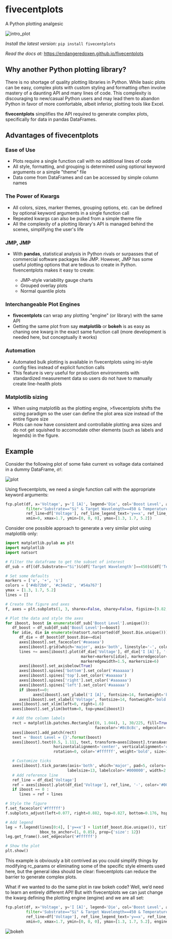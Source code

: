 # fivecentplots

A Python plotting analgesic

![intro_plot](https://endangeredoxen.github.io/fivecentplots/0.5.0/_images/index.png)

*Install the latest version:*
`pip install fivecentplots`

*Read the docs at:*
https://endangeredoxen.github.io/fivecentplots

## Why another Python plotting library?
There is no shortage of quality plotting libraries in Python. While basic plots can be easy, complex plots with custom styling and formatting often involve mastery of a daunting API and many lines of code. This complexity is discouraging to new/casual Python users and may lead them to abandon Python in favor of more comfortable, albeit inferior, plotting tools like Excel.

**fivecentplots** simplifies the API required to generate complex plots, specifically for data in pandas DataFrames.

## Advantages of fivecentplots
### Ease of Use

* Plots require a single function call with no additional lines of code
* All style, formatting, and grouping is determined using optional keyword arguments or a simple "theme" file
* Data come from DataFrames and can be accessed by simple column names

### The Power of Kwargs

* All colors, sizes, marker themes, grouping options, etc. can be defined by optional keyword arguments in a single function call
* Repeated kwargs can also be pulled from a simple theme file
* All the complexity of a plotting library's API is managed behind the scenes, simplifying the user's life

### JMP, JMP

* With **pandas**, statistical analysis in Python rivals or surpasses that of commercial software packages like JMP. However, JMP has some useful plotting options that are tedious to create in Python. fivencentplots makes it easy to create:

    * JMP-style variability gauge charts
    * Grouped overlay plots
    * Normal quantile plots

### Interchangeable Plot Engines

* **fivecentplots** can wrap any plotting "engine" (or library) with the same API
* Getting the same plot from say **matplotlib** or **bokeh** is as easy as chaning one kwarg in the exact same function call (more development is needed here, but conceptually it works)

### Automation

* Automated bulk plotting is available in fivecentplots using ini-style config files instead of explicit function calls
* This feature is very useful for production environments with standardized measurement data so users do not have to manually create line-health plots

### Matplotlib sizing

* When using matplotlib as the plotting engine, >fivecentplots shifts the sizing paradigm so the user can define the plot area size instead of the entire figure size
* Plots can now have consistent and controllable plotting area sizes and do not get squished to accomodate other elements (such as labels and legends) in the figure.

## Example

Consider the following plot of some fake current vs voltage data contained in a dummy DataFrame, ``df``:

![plot](https://endangeredoxen.github.io/fivecentplots/0.5.0/_images/syntax.png)

Using fivecentplots, we need a single function call with the appropriate keyword arguments:

```python
fcp.plot(df, x='Voltage', y='I [A]', legend='Die', col='Boost Level', ax_size=[225, 225], share_y=False,
         filter='Substrate=="Si" & Target Wavelength==450 & Temperature [C]==25',
         ref_line=df['Voltage'], ref_line_legend_text='y==x', ref_line_style='--',
         xmin=0, xmax=1.7, ymin=[0, 0, 0], ymax=[1.3, 1.7, 5.2])
```

Consider one possible approach to generate a very similar plot using matplotlib only:

```python
import matplotlib.pylab as plt
import matplotlib
import natsort

# Filter the dataframe to get the subset of interest
df_sub = df[(df.Substrate=="Si")&(df['Target Wavelength']==450)&(df['Temperature [C]']==25)]

# Set some defaults
markers = ['o', '+', 's']
colors = ['#4b72b0', '#c34e52', '#54a767']
ymax = [1.3, 1.7, 5.2]
lines = []

# Create the figure and axes
f, axes = plt.subplots(1, 3, sharex=False, sharey=False, figsize=[9.82, 3.46])

# Plot the data and style the axes
for iboost, boost in enumerate(df_sub['Boost Level'].unique()):
   df_boost = df_sub[df_sub['Boost Level']==boost]
   for idie, die in enumerate(natsort.natsorted(df_boost.Die.unique())):
      df_die = df_boost[df_boost.Die==die]
      axes[iboost].set_facecolor('#eaeaea')
      axes[iboost].grid(which='major', axis='both', linestyle='-', color='#ffffff', linewidth=1.3)
      lines += axes[iboost].plot(df_die['Voltage'], df_die['I [A]'], '-', color=colors[idie],
                                 marker=markers[idie], markeredgecolor=colors[idie], markerfacecolor='none',
                                 markeredgewidth=1.5, markersize=6)
      axes[iboost].set_axisbelow(True)
      axes[iboost].spines['bottom'].set_color('#aaaaaa')
      axes[iboost].spines['top'].set_color('#aaaaaa')
      axes[iboost].spines['right'].set_color('#aaaaaa')
      axes[iboost].spines['left'].set_color('#aaaaaa')
      if iboost==0:
            axes[iboost].set_ylabel('I [A]', fontsize=14, fontweight='bold', fontstyle='italic')
      axes[iboost].set_xlabel('Voltage', fontsize=14, fontweight='bold', fontstyle='italic')
   axes[iboost].set_xlim(left=0, right=1.6)
   axes[iboost].set_ylim(bottom=0, top=ymax[iboost])

   # Add the column labels
   rect = matplotlib.patches.Rectangle((0, 1.044), 1, 30/225, fill=True, transform=axes[iboost].transAxes,
                                       facecolor='#8c8c8c', edgecolor='#8c8c8c', clip_on=False)
   axes[iboost].add_patch(rect)
   text = 'Boost Level = {}'.format(boost)
   axes[iboost].text(0.5, 1.111, text, transform=axes[iboost].transAxes,
                     horizontalalignment='center', verticalalignment='center',
                     rotation=0, color='#ffffff', weight='bold', size=16)

   # Customize ticks
   axes[iboost].tick_params(axis='both', which='major', pad=5, colors='#ffffff',
                           labelsize=13, labelcolor='#000000', width=2.2)
   # Add reference line
   ref_line = df_die['Voltage']
   ref = axes[iboost].plot(df_die['Voltage'], ref_line, '-', color='#000000', linestyle='--')
   if iboost == 0 :
      lines = ref + lines

# Style the figure
f.set_facecolor('#ffffff')
f.subplots_adjust(left=0.077, right=0.882, top=0.827, bottom=0.176, hspace=0.133, wspace=0.313)

# Add legend
leg = f.legend(lines[0:4], ['y==x'] + list(df_boost.Die.unique()), title='Die', numpoints=1,
               bbox_to_anchor=(1, 0.85), prop={'size': 12})
leg.get_frame().set_edgecolor('#ffffff')

# Show the plot
plt.show()
```

This example is obviously a bit contrived as you could simplify things by modifying rc_params or eliminating some of the specific style elments used here, but the general idea should be clear: fivecentplots can reduce the barrier to generate complex plots.

What if we wanted to do the same plot in raw bokeh code? Well, we’d need to learn an entirely different API! But with fivecentplots we can just change the kwarg defining the plotting engine (engine) and we are all set:

```python
fcp.plot(df, x='Voltage', y='I [A]', legend='Die', col='Boost Level', ax_size=[225, 225], share_y=False,
         filter='Substrate=="Si" & Target Wavelength==450 & Temperature [C]==25',
         ref_line=df['Voltage'], ref_line_legend_text='y==x', ref_line_style='--',
         xmin=0, xmax=1.7, ymin=[0, 0, 0], ymax=[1.3, 1.7, 5.2], engine='bokeh')
```

![bokeh](https://endangeredoxen.github.io/fivecentplots/0.5.0/_images/syntax_bokeh.png)
